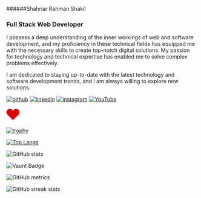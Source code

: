 ######Shahriar Rahman Shakil
### Full Stack Web Developer
I possess a deep understanding of the inner workings of web and software development, and my proficiency in these technical fields has equipped me with the necessary skills to create top-notch digital solutions. My passion for technology and technical expertise has enabled me to solve complex problems effectively.

I am dedicated to staying up-to-date with the latest technology and software development trends, and I am always willing to explore new solutions.



[<img src='https://cdn.jsdelivr.net/npm/simple-icons@3.0.1/icons/github.svg' alt='github' height='40'>](https://github.com/shahriarrahmanshakil)  [<img src='https://cdn.jsdelivr.net/npm/simple-icons@3.0.1/icons/linkedin.svg' alt='linkedin' height='40'>](https://www.linkedin.com/in/shahriarrahmanshakil/)  [<img src='https://cdn.jsdelivr.net/npm/simple-icons@3.0.1/icons/instagram.svg' alt='instagram' height='40'>](https://www.instagram.com/shahriar-rahman-shakil/)  [<img src='https://cdn.jsdelivr.net/npm/simple-icons@3.0.1/icons/youtube.svg' alt='YouTube' height='40'>](https://www.youtube.com/channel/@shahriarrahmanshakil)  

<a href='https://docs.github.com/en/github/supporting-the-open-source-community-with-github-sponsors'><img src='https://raw.githubusercontent.com/acervenky/animated-github-badges/master/assets/sponsorbadge.gif' width='35' height='35'></a> 

[![trophy](https://github-profile-trophy.vercel.app/?username=shahriarrahmanshakil)](https://github.com/ryo-ma/github-profile-trophy)

[![Top Langs](https://github-readme-stats.vercel.app/api/top-langs/?username=shahriarrahmanshakil)](https://github.com/anuraghazra/github-readme-stats)

![GitHub stats](https://github-readme-stats.vercel.app/api?username=shahriarrahmanshakil&show_icons=true)  

![Vaunt Badge](https://api.vaunt.dev/v1/github/entities/shahriarrahmanshakil/contributions?format=svg&private=false)  

![GitHub metrics](https://metrics.lecoq.io/shahriarrahmanshakil)  

![GitHub streak stats](https://streak-stats.demolab.com/?user=shahriarrahmanshakil)  



